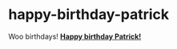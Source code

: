 # happy-birthday-patrick
Woo birthdays! [**Happy birthday Patrick!**](http://michaelzhang.xyz/happy-birthday-patrick/)
